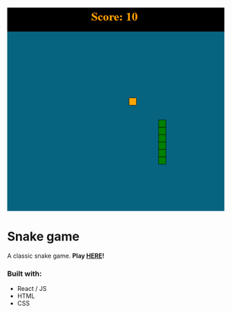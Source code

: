 ![search.png](https://github.com/Vlasaitis/snake/blob/master/src/assets/snakepic.png)
# Snake game
A classic snake game. **Play [HERE](https://vlasaitis.github.io/snake/)!**

### Built with:
* React / JS
* HTML
* CSS
